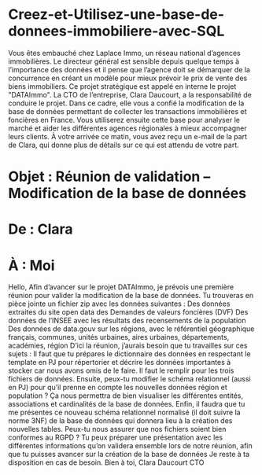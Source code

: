 # Creez-et-Utilisez-une-base-de-donnees-immobiliere-avec-SQL
Vous êtes embauché chez Laplace Immo, un réseau national d’agences immobilières. Le directeur général est sensible depuis quelque temps à l’importance des données et il pense que l’agence doit se démarquer de la concurrence en créant un modèle pour mieux prévoir le prix de vente des biens immobiliers. 
Ce projet stratégique est appelé en interne le projet "DATAImmo". La CTO de l’entreprise, Clara Daucourt, a la responsabilité de conduire le projet.
Dans ce cadre, elle vous a confié la modification de la base de données permettant de collecter les transactions immobilières et foncières en France. Vous utiliserez ensuite cette base pour analyser le marché et aider les différentes agences régionales à mieux accompagner leurs clients.
À votre arrivée ce matin, vous avez reçu un e-mail de la part de Clara, qui donne plus de détails sur ce qui est attendu de votre part.
# Objet : Réunion de validation – Modification de la base de données
# De : Clara
# À : Moi
Hello, 
Afin d’avancer sur le projet DATAImmo, je prévois une première réunion pour valider la modification de la base de données.
Tu trouveras en pièce jointe un fichier zip avec les données suivantes :
Des données extraites du site open data des Demandes de valeurs foncières (DVF) 
Des données de l’INSEE avec les résultats des recensements de la population 
Des données de data.gouv sur les régions, avec le référentiel géographique français, communes, unités urbaines, aires urbaines, départements, académies, région
D’ici la réunion, j’aurais besoin que tu travailles sur ces sujets : 
Il faut que tu prépares le dictionnaire des données en respectant le template en PJ pour répertorier et décrire les données importantes à stocker car nous avons omis de le faire. Il faut le remplir pour les trois fichiers de données.
Ensuite, peux-tu modifier le schéma relationnel (aussi en PJ) pour qu’il prenne en compte les nouvelles données région et population ? Ça nous permettra de bien visualiser les différentes entités, associations et cardinalités de la base de données. Enfin, il faudra que tu me présentes ce nouveau schéma relationnel normalisé (il doit suivre la norme 3NF) de la base de données qui donnera lieu à la création des nouvelles tables. 
Peux-tu nous assurer que nos fichiers soient bien conformes au RGPD ?
Tu peux préparer une présentation avec les différentes informations qu’on validera ensemble lors de notre réunion, afin que tu puisses avancer sur la création de la base de données
Je reste à ta disposition en cas de besoin.
Bien à toi,
Clara Daucourt
CTO
